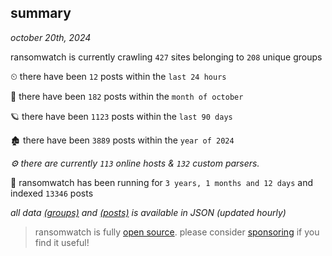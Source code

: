 
## summary
_october 20th, 2024_

ransomwatch is currently crawling `427` sites belonging to `208` unique groups

⏲ there have been `12` posts within the `last 24 hours`

🦈 there have been `182` posts within the `month of october`

🪐 there have been `1123` posts within the `last 90 days`

🏚 there have been `3889` posts within the `year of 2024`

_⚙️ there are currently `113` online hosts & `132` custom parsers._

🦕 ransomwatch has been running for `3 years, 1 months and 12 days` and indexed `13346` posts

_all data  [(groups)](http://ransomwhat.telemetry.ltd/groups) and [(posts)](http://ransomwhat.telemetry.ltd/posts) is available in JSON (updated hourly)_

> ransomwatch is fully [open source](https://github.com/joshhighet/ransomwatch#ransomwatch--). please consider [sponsoring](https://github.com/sponsors/joshhighet) if you find it useful!
